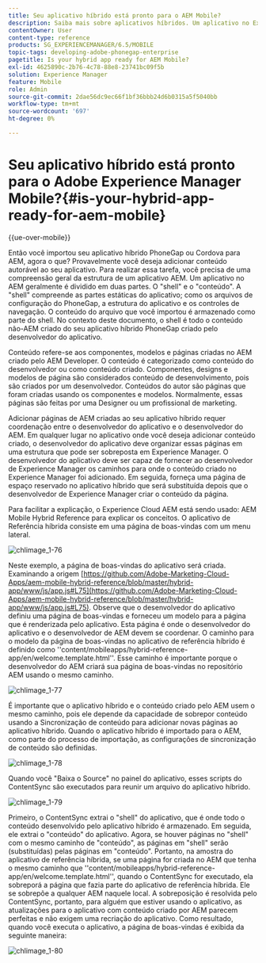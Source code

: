```yaml
---
title: Seu aplicativo híbrido está pronto para o AEM Mobile?
description: Saiba mais sobre aplicativos híbridos. Um aplicativo no Experience Manager geralmente é dividido em duas partes. O "shell" e o "conteúdo" e esta página fornecem mais informações sobre esses tópicos.
contentOwner: User
content-type: reference
products: SG_EXPERIENCEMANAGER/6.5/MOBILE
topic-tags: developing-adobe-phonegap-enterprise
pagetitle: Is your hybrid app ready for AEM Mobile?
exl-id: 4625890c-2b76-4c78-88e8-23741bc09f5b
solution: Experience Manager
feature: Mobile
role: Admin
source-git-commit: 2dae56dc9ec66f1bf36bbb24d6b0315a5f5040bb
workflow-type: tm+mt
source-wordcount: '697'
ht-degree: 0%

---
```


# Seu aplicativo híbrido está pronto para o Adobe Experience Manager Mobile?{#is-your-hybrid-app-ready-for-aem-mobile}

{{ue-over-mobile}}

Então você importou seu aplicativo híbrido PhoneGap ou Cordova para AEM, agora o que? Provavelmente você deseja adicionar conteúdo autorável ao seu aplicativo. Para realizar essa tarefa, você precisa de uma compreensão geral da estrutura de um aplicativo AEM. Um aplicativo no AEM geralmente é dividido em duas partes. O &quot;shell&quot; e o &quot;conteúdo&quot;. A &quot;shell&quot; compreende as partes estáticas do aplicativo; como os arquivos de configuração do PhoneGap, a estrutura do aplicativo e os controles de navegação. O conteúdo do arquivo que você importou é armazenado como parte do shell. No contexto deste documento, o shell é todo o conteúdo não-AEM criado do seu aplicativo híbrido PhoneGap criado pelo desenvolvedor do aplicativo.

Conteúdo refere-se aos componentes, modelos e páginas criadas no AEM criado pelo AEM Developer. O conteúdo é categorizado como conteúdo do desenvolvedor ou como conteúdo criado. Componentes, designs e modelos de página são considerados conteúdo de desenvolvimento, pois são criados por um desenvolvedor. Conteúdos do autor são páginas que foram criadas usando os componentes e modelos. Normalmente, essas páginas são feitas por uma Designer ou um profissional de marketing.

Adicionar páginas de AEM criadas ao seu aplicativo híbrido requer coordenação entre o desenvolvedor do aplicativo e o desenvolvedor do AEM. Em qualquer lugar no aplicativo onde você deseja adicionar conteúdo criado, o desenvolvedor do aplicativo deve organizar essas páginas em uma estrutura que pode ser sobreposta em Experience Manager. O desenvolvedor do aplicativo deve ser capaz de fornecer ao desenvolvedor de Experience Manager os caminhos para onde o conteúdo criado no Experience Manager foi adicionado. Em seguida, forneça uma página de espaço reservado no aplicativo híbrido que será substituída depois que o desenvolvedor de Experience Manager criar o conteúdo da página.

Para facilitar a explicação, o Experience Cloud AEM está sendo usado: AEM Mobile Hybrid Reference para explicar os conceitos. O aplicativo de Referência híbrida consiste em uma página de boas-vindas com um menu lateral.

![chlimage_1-76](assets/chlimage_1-76.png)

Neste exemplo, a página de boas-vindas do aplicativo será criada. Examinando a origem [https://github.com/Adobe-Marketing-Cloud-Apps/aem-mobile-hybrid-reference/blob/master/hybrid-app/www/js/app.js#L75](https://github.com/Adobe-Marketing-Cloud-Apps/aem-mobile-hybrid-reference/blob/master/hybrid-app/www/js/app.js#L75). Observe que o desenvolvedor do aplicativo definiu uma página de boas-vindas e forneceu um modelo para a página que é renderizada pelo aplicativo. Esta página é onde o desenvolvedor do aplicativo e o desenvolvedor de AEM devem se coordenar. O caminho para o modelo da página de boas-vindas no aplicativo de referência híbrido é definido como &#39;&#39;content/mobileapps/hybrid-reference-app/en/welcome.template.html&#39;&#39;. Esse caminho é importante porque o desenvolvedor do AEM criará sua página de boas-vindas no repositório AEM usando o mesmo caminho.

![chlimage_1-77](assets/chlimage_1-77.png)

É importante que o aplicativo híbrido e o conteúdo criado pelo AEM usem o mesmo caminho, pois ele depende da capacidade de sobrepor conteúdo usando a Sincronização de conteúdo para adicionar novas páginas ao aplicativo híbrido. Quando o aplicativo híbrido é importado para o AEM, como parte do processo de importação, as configurações de sincronização de conteúdo são definidas.

![chlimage_1-78](assets/chlimage_1-78.png)

Quando você &quot;Baixa o Source&quot; no painel do aplicativo, esses scripts do ContentSync são executados para reunir um arquivo do aplicativo híbrido.

![chlimage_1-79](assets/chlimage_1-79.png)

Primeiro, o ContentSync extrai o &quot;shell&quot; do aplicativo, que é onde todo o conteúdo desenvolvido pelo aplicativo híbrido é armazenado. Em seguida, ele extrai o &quot;conteúdo&quot; do aplicativo. Agora, se houver páginas no &quot;shell&quot; com o mesmo caminho de &quot;conteúdo&quot;, as páginas em &quot;shell&quot; serão (substituídas) pelas páginas em &quot;conteúdo&quot;. Portanto, na amostra do aplicativo de referência híbrida, se uma página for criada no AEM que tenha o mesmo caminho que &#39;&#39;content/mobileapps/hybrid-reference-app/en/welcome.template.html&#39;&#39;, quando o ContentSync for executado, ela sobreporá a página que fazia parte do aplicativo de referência híbrida. Ele se sobrepõe a qualquer AEM naquele local. A sobreposição é resolvida pelo ContentSync, portanto, para alguém que estiver usando o aplicativo, as atualizações para o aplicativo com conteúdo criado por AEM parecem perfeitas e não exigem uma recriação do aplicativo. Como resultado, quando você executa o aplicativo, a página de boas-vindas é exibida da seguinte maneira:

![chlimage_1-80](assets/chlimage_1-80.png)
